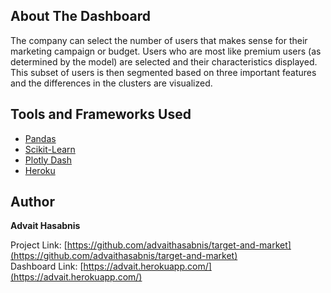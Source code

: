 <!-- CONTENTS -->
## About The Dashboard

The company can select the number of users that makes sense for their marketing campaign or budget. Users who are most like premium users (as determined by the model) are selected and their characteristics displayed. This subset of users is then segmented based on three important features and the differences in the clusters are visualized.

<!-- TOOLS AND FRAMEWORKS -->
## Tools and Frameworks Used
* [Pandas](https://pandas.pydata.org/)
* [Scikit-Learn](https://scikit-learn.org/stable/index.html)
* [Plotly Dash](https://plotly.com/dash/)
* [Heroku](https://www.heroku.com/)

<!-- CONTACT -->
## Author
<p><b>Advait Hasabnis</b></p>

Project Link: [https://github.com/advaithasabnis/target-and-market](https://github.com/advaithasabnis/target-and-market)
<br>
Dashboard Link: [https://advait.herokuapp.com/](https://advait.herokuapp.com/)
